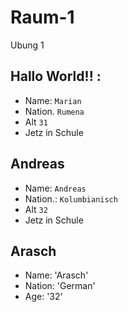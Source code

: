 # Raum-1
Ubung 1

## Hallo World!! :
- Name: `Marian`
- Nation. `Rumena`
- Alt `31`
- Jetz in Schule

## Andreas
- Name: `Andreas`
- Nation.: `Kolumbianisch`
- Alt `32`
- Jetz in Schule

## Arasch
- Name: 'Arasch'
- Nation: 'German'
- Age: '32'

